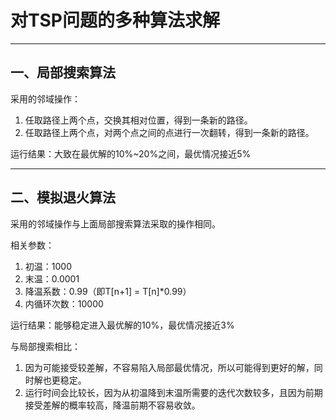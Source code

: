 # 对TSP问题的多种算法求解

---
## 一、局部搜索算法
采用的邻域操作：
1. 任取路径上两个点，交换其相对位置，得到一条新的路径。
2. 任取路径上两个点，对两个点之间的点进行一次翻转，得到一条新的路径。


运行结果：大致在最优解的10%~20%之间，最优情况接近5%

---
## 二、模拟退火算法
采用的邻域操作与上面局部搜索算法采取的操作相同。

相关参数：
1. 初温：1000
2. 末温：0.0001
3. 降温系数：0.99（即T[n+1] = T[n]*0.99）
4. 内循环次数：10000

运行结果：能够稳定进入最优解的10%，最优情况接近3%

与局部搜索相比：
1. 因为可能接受较差解，不容易陷入局部最优情况，所以可能得到更好的解，同时解也更稳定。
2. 运行时间会比较长，因为从初温降到末温所需要的迭代次数较多，且因为前期接受差解的概率较高，降温前期不容易收敛。